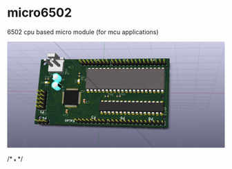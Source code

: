# micro6502
6502 cpu based micro module (for mcu applications)

![3D view](https://github.com/digitalinvitro/micro6502/raw/master/micro65-3D.jpg)

/* <img src="https://github.com/digitalinvitro/micro6502/raw/master/micro65-3D.jpg" width="4" height="5"/> */
